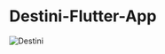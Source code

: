 # Destini-Flutter-App

![Destini](https://user-images.githubusercontent.com/46465301/134768612-3c8cea05-3134-4e95-90e7-dff1f989af50.PNG)
